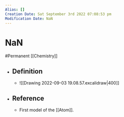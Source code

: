 ```yaml
---
Alias: []
Creation Date: Sat September 3rd 2022 07:08:53 pm 
Modification Date: NaN
---
```

# NaN
#Permanent [[Chemistry]]

- ## Definition
	- ![[Drawing 2022-09-03 19.08.57.excalidraw|400]]
- ## Reference
	- First model of the [[Atom]].